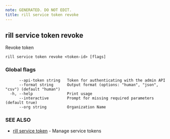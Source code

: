 ```yaml
---
note: GENERATED. DO NOT EDIT.
title: rill service token revoke
---
```

## rill service token revoke

Revoke token

```
rill service token revoke <token-id> [flags]
```

### Global flags

```
      --api-token string   Token for authenticating with the admin API
      --format string      Output format (options: "human", "json", "csv") (default "human")
  -h, --help               Print usage
      --interactive        Prompt for missing required parameters (default true)
      --org string         Organization Name
```

### SEE ALSO

* [rill service token](token.md)	 - Manage service tokens

